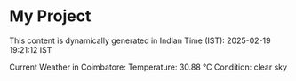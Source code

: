 # My Project

This content is dynamically generated in Indian Time (IST): 2025-02-19 19:21:12 IST


Current Weather in Coimbatore:
Temperature: 30.88 °C
Condition: clear sky
